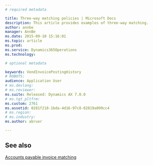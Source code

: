 ```yaml
---
# required metadata

title: Three-way matching policies | Microsoft Docs
description: This article provides examples of three-way matching.
author: annbe
manager: AnnBe
ms.date: 2015-09-10 15:16:01
ms.topic: article
ms.prod: 
ms.service: Dynamics365Operations
ms.technology: 

# optional metadata

keywords: VendInvoicePostingHistory
# ROBOTS: 
audience: Application User
# ms.devlang: 
# ms.reviewer: 
ms.suite: Released: Dynamics AX 7.0.0
# ms.tgt_pltfrm: 
ms.custom: 2761
ms.assetid: 0281f218-1bda-4d16-97c8-02819a099cc4
# ms.region: 
# ms.industry: 
ms.author: abruer

---
```



See also
--------

[Accounts payable invoice matching](http://ax.help.dynamics.com/en/wiki/accounts-payable-invoice-matching/)

